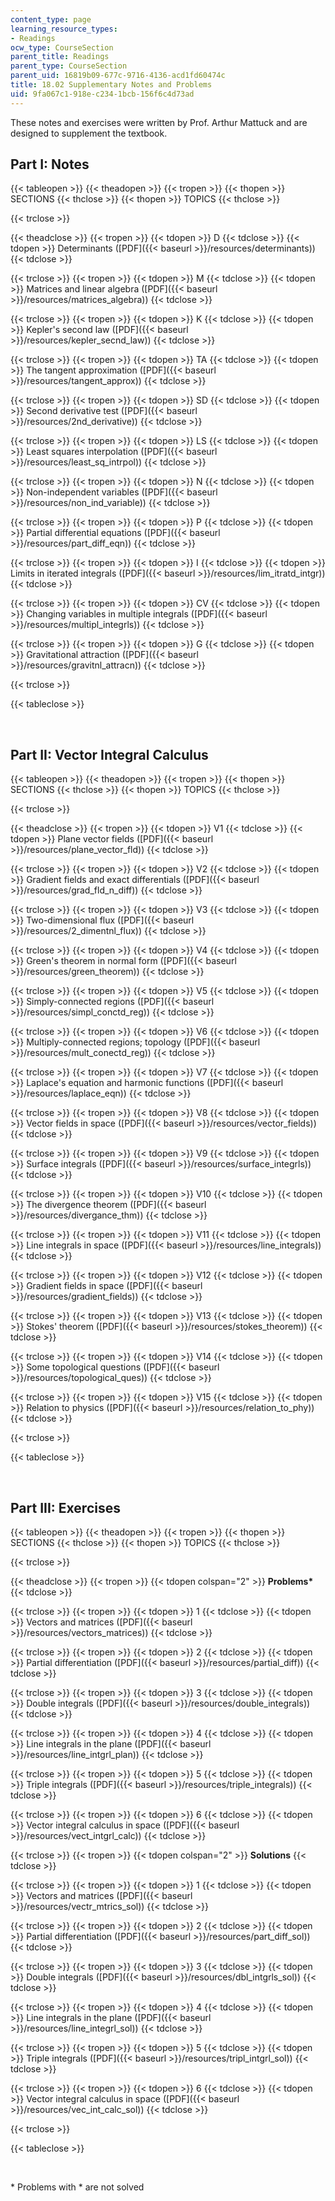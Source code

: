```yaml
---
content_type: page
learning_resource_types:
- Readings
ocw_type: CourseSection
parent_title: Readings
parent_type: CourseSection
parent_uid: 16819b09-677c-9716-4136-acd1fd60474c
title: 18.02 Supplementary Notes and Problems
uid: 9fa067c1-918e-c234-1bcb-156f6c4d73ad
---
```


These notes and exercises were written by Prof. Arthur Mattuck and are designed to supplement the textbook.

Part I: Notes
-------------

{{< tableopen >}}
{{< theadopen >}}
{{< tropen >}}
{{< thopen >}}
SECTIONS
{{< thclose >}}
{{< thopen >}}
TOPICS
{{< thclose >}}

{{< trclose >}}

{{< theadclose >}}
{{< tropen >}}
{{< tdopen >}}
D
{{< tdclose >}}
{{< tdopen >}}
Determinants ([PDF]({{< baseurl >}}/resources/determinants))
{{< tdclose >}}

{{< trclose >}}
{{< tropen >}}
{{< tdopen >}}
M
{{< tdclose >}}
{{< tdopen >}}
Matrices and linear algebra ([PDF]({{< baseurl >}}/resources/matrices_algebra))
{{< tdclose >}}

{{< trclose >}}
{{< tropen >}}
{{< tdopen >}}
K
{{< tdclose >}}
{{< tdopen >}}
Kepler's second law ([PDF]({{< baseurl >}}/resources/kepler_secnd_law))
{{< tdclose >}}

{{< trclose >}}
{{< tropen >}}
{{< tdopen >}}
TA
{{< tdclose >}}
{{< tdopen >}}
The tangent approximation ([PDF]({{< baseurl >}}/resources/tangent_approx))
{{< tdclose >}}

{{< trclose >}}
{{< tropen >}}
{{< tdopen >}}
SD
{{< tdclose >}}
{{< tdopen >}}
Second derivative test ([PDF]({{< baseurl >}}/resources/2nd_derivative))
{{< tdclose >}}

{{< trclose >}}
{{< tropen >}}
{{< tdopen >}}
LS
{{< tdclose >}}
{{< tdopen >}}
Least squares interpolation ([PDF]({{< baseurl >}}/resources/least_sq_intrpol))
{{< tdclose >}}

{{< trclose >}}
{{< tropen >}}
{{< tdopen >}}
N
{{< tdclose >}}
{{< tdopen >}}
Non-independent variables ([PDF]({{< baseurl >}}/resources/non_ind_variable))
{{< tdclose >}}

{{< trclose >}}
{{< tropen >}}
{{< tdopen >}}
P
{{< tdclose >}}
{{< tdopen >}}
Partial differential equations ([PDF]({{< baseurl >}}/resources/part_diff_eqn))
{{< tdclose >}}

{{< trclose >}}
{{< tropen >}}
{{< tdopen >}}
I
{{< tdclose >}}
{{< tdopen >}}
Limits in iterated integrals ([PDF]({{< baseurl >}}/resources/lim_itratd_intgr))
{{< tdclose >}}

{{< trclose >}}
{{< tropen >}}
{{< tdopen >}}
CV
{{< tdclose >}}
{{< tdopen >}}
Changing variables in multiple integrals ([PDF]({{< baseurl >}}/resources/multipl_integrls))
{{< tdclose >}}

{{< trclose >}}
{{< tropen >}}
{{< tdopen >}}
G
{{< tdclose >}}
{{< tdopen >}}
Gravitational attraction ([PDF]({{< baseurl >}}/resources/gravitnl_attracn))
{{< tdclose >}}

{{< trclose >}}

{{< tableclose >}}

  
 

Part II: Vector Integral Calculus
---------------------------------

{{< tableopen >}}
{{< theadopen >}}
{{< tropen >}}
{{< thopen >}}
SECTIONS
{{< thclose >}}
{{< thopen >}}
TOPICS
{{< thclose >}}

{{< trclose >}}

{{< theadclose >}}
{{< tropen >}}
{{< tdopen >}}
V1
{{< tdclose >}}
{{< tdopen >}}
Plane vector fields ([PDF]({{< baseurl >}}/resources/plane_vector_fld))
{{< tdclose >}}

{{< trclose >}}
{{< tropen >}}
{{< tdopen >}}
V2
{{< tdclose >}}
{{< tdopen >}}
Gradient fields and exact differentials ([PDF]({{< baseurl >}}/resources/grad_fld_n_diff))
{{< tdclose >}}

{{< trclose >}}
{{< tropen >}}
{{< tdopen >}}
V3
{{< tdclose >}}
{{< tdopen >}}
Two-dimensional flux ([PDF]({{< baseurl >}}/resources/2_dimentnl_flux))
{{< tdclose >}}

{{< trclose >}}
{{< tropen >}}
{{< tdopen >}}
V4
{{< tdclose >}}
{{< tdopen >}}
Green's theorem in normal form ([PDF]({{< baseurl >}}/resources/green_theorem))
{{< tdclose >}}

{{< trclose >}}
{{< tropen >}}
{{< tdopen >}}
V5
{{< tdclose >}}
{{< tdopen >}}
Simply-connected regions ([PDF]({{< baseurl >}}/resources/simpl_conctd_reg))
{{< tdclose >}}

{{< trclose >}}
{{< tropen >}}
{{< tdopen >}}
V6
{{< tdclose >}}
{{< tdopen >}}
Multiply-connected regions; topology ([PDF]({{< baseurl >}}/resources/mult_conectd_reg))
{{< tdclose >}}

{{< trclose >}}
{{< tropen >}}
{{< tdopen >}}
V7
{{< tdclose >}}
{{< tdopen >}}
Laplace's equation and harmonic functions ([PDF]({{< baseurl >}}/resources/laplace_eqn))
{{< tdclose >}}

{{< trclose >}}
{{< tropen >}}
{{< tdopen >}}
V8
{{< tdclose >}}
{{< tdopen >}}
Vector fields in space ([PDF]({{< baseurl >}}/resources/vector_fields))
{{< tdclose >}}

{{< trclose >}}
{{< tropen >}}
{{< tdopen >}}
V9
{{< tdclose >}}
{{< tdopen >}}
Surface integrals ([PDF]({{< baseurl >}}/resources/surface_integrls))
{{< tdclose >}}

{{< trclose >}}
{{< tropen >}}
{{< tdopen >}}
V10
{{< tdclose >}}
{{< tdopen >}}
The divergence theorem ([PDF]({{< baseurl >}}/resources/divergance_thm))
{{< tdclose >}}

{{< trclose >}}
{{< tropen >}}
{{< tdopen >}}
V11
{{< tdclose >}}
{{< tdopen >}}
Line integrals in space ([PDF]({{< baseurl >}}/resources/line_integrals))
{{< tdclose >}}

{{< trclose >}}
{{< tropen >}}
{{< tdopen >}}
V12
{{< tdclose >}}
{{< tdopen >}}
Gradient fields in space ([PDF]({{< baseurl >}}/resources/gradient_fields))
{{< tdclose >}}

{{< trclose >}}
{{< tropen >}}
{{< tdopen >}}
V13
{{< tdclose >}}
{{< tdopen >}}
Stokes' theorem ([PDF]({{< baseurl >}}/resources/stokes_theorem))
{{< tdclose >}}

{{< trclose >}}
{{< tropen >}}
{{< tdopen >}}
V14
{{< tdclose >}}
{{< tdopen >}}
Some topological questions ([PDF]({{< baseurl >}}/resources/topological_ques))
{{< tdclose >}}

{{< trclose >}}
{{< tropen >}}
{{< tdopen >}}
V15
{{< tdclose >}}
{{< tdopen >}}
Relation to physics ([PDF]({{< baseurl >}}/resources/relation_to_phy))
{{< tdclose >}}

{{< trclose >}}

{{< tableclose >}}

  
 

Part III: Exercises
-------------------

{{< tableopen >}}
{{< theadopen >}}
{{< tropen >}}
{{< thopen >}}
SECTIONS
{{< thclose >}}
{{< thopen >}}
TOPICS
{{< thclose >}}

{{< trclose >}}

{{< theadclose >}}
{{< tropen >}}
{{< tdopen colspan="2" >}}
**Problems\***
{{< tdclose >}}

{{< trclose >}}
{{< tropen >}}
{{< tdopen >}}
1
{{< tdclose >}}
{{< tdopen >}}
Vectors and matrices ([PDF]({{< baseurl >}}/resources/vectors_matrices))
{{< tdclose >}}

{{< trclose >}}
{{< tropen >}}
{{< tdopen >}}
2
{{< tdclose >}}
{{< tdopen >}}
Partial differentiation ([PDF]({{< baseurl >}}/resources/partial_diff))
{{< tdclose >}}

{{< trclose >}}
{{< tropen >}}
{{< tdopen >}}
3
{{< tdclose >}}
{{< tdopen >}}
Double integrals ([PDF]({{< baseurl >}}/resources/double_integrals))
{{< tdclose >}}

{{< trclose >}}
{{< tropen >}}
{{< tdopen >}}
4
{{< tdclose >}}
{{< tdopen >}}
Line integrals in the plane ([PDF]({{< baseurl >}}/resources/line_intgrl_plan))
{{< tdclose >}}

{{< trclose >}}
{{< tropen >}}
{{< tdopen >}}
5
{{< tdclose >}}
{{< tdopen >}}
Triple integrals ([PDF]({{< baseurl >}}/resources/triple_integrals))
{{< tdclose >}}

{{< trclose >}}
{{< tropen >}}
{{< tdopen >}}
6
{{< tdclose >}}
{{< tdopen >}}
Vector integral calculus in space ([PDF]({{< baseurl >}}/resources/vect_intgrl_calc))
{{< tdclose >}}

{{< trclose >}}
{{< tropen >}}
{{< tdopen colspan="2" >}}
**Solutions**
{{< tdclose >}}

{{< trclose >}}
{{< tropen >}}
{{< tdopen >}}
1
{{< tdclose >}}
{{< tdopen >}}
Vectors and matrices ([PDF]({{< baseurl >}}/resources/vectr_mtrics_sol))
{{< tdclose >}}

{{< trclose >}}
{{< tropen >}}
{{< tdopen >}}
2
{{< tdclose >}}
{{< tdopen >}}
Partial differentiation ([PDF]({{< baseurl >}}/resources/part_diff_sol))
{{< tdclose >}}

{{< trclose >}}
{{< tropen >}}
{{< tdopen >}}
3
{{< tdclose >}}
{{< tdopen >}}
Double integrals ([PDF]({{< baseurl >}}/resources/dbl_intgrls_sol))
{{< tdclose >}}

{{< trclose >}}
{{< tropen >}}
{{< tdopen >}}
4
{{< tdclose >}}
{{< tdopen >}}
Line integrals in the plane ([PDF]({{< baseurl >}}/resources/line_integrl_sol))
{{< tdclose >}}

{{< trclose >}}
{{< tropen >}}
{{< tdopen >}}
5
{{< tdclose >}}
{{< tdopen >}}
Triple integrals ([PDF]({{< baseurl >}}/resources/tripl_intgrl_sol))
{{< tdclose >}}

{{< trclose >}}
{{< tropen >}}
{{< tdopen >}}
6
{{< tdclose >}}
{{< tdopen >}}
Vector integral calculus in space ([PDF]({{< baseurl >}}/resources/vec_int_calc_sol))
{{< tdclose >}}

{{< trclose >}}

{{< tableclose >}}

  
 

\* Problems with \* are not solved